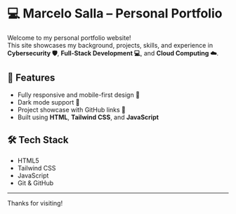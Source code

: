 # 💻 Marcelo Salla – Personal Portfolio

Welcome to my personal portfolio website!  
This site showcases my background, projects, skills, and experience in **Cybersecurity 🛡️**, **Full-Stack Development 💻**, and **Cloud Computing ☁️**.

## 🚀 Features

- Fully responsive and mobile-first design 📱
- Dark mode support 🌙
- Project showcase with GitHub links 🔗
- Built using **HTML**, **Tailwind CSS**, and **JavaScript**

## 🛠️ Tech Stack

- HTML5
- Tailwind CSS
- JavaScript
- Git & GitHub

---

Thanks for visiting!
